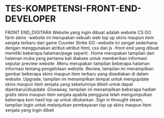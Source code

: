 # TES-KOMPETENSI-FRONT-END-DEVELOPER
FRONT END_DIGITARA
Website yang ingin dibuat adalah website CS GO farm skins
-website ini merupakan sebuah web top up skins maupun item senjata terbaru dari game Counter Strike GO
-website ini sangat sederhana dengan menggunakan atribut-atribut html, css dan js
-front end yang dibuat memiliki beberapa halaman/page seperti:
 .Home merupakan tampilan dari halaman muka yang pertama kali diakses untuk memberikan informasi seputar preview website
 .Menu merupakan tampilan beberapa halaman informasi tentang pengelolaan website
 .Review, tampilan ini menampilkan gambar beberapa skins maupun item terbaru yang disediakan di dalam website
 .Upgrade, tampilan ini menampilkan tempat untuk mengupdate skins maupun item senjata yang sebelumnya dibeli untuk dapat diperbarui/diupdate
 .Giveaway, tampilan ini menampilkan beberapa hadiah gratis skins maupun item senjata apabila pengguna telah mengumpulkan beberapa koin hasil top up untuk ditukarkan 
 .Sign in throught steam, tampilan login untuk melanjutkan pembayaran top up skins maupun item senjata yang ingin dibeli
 
